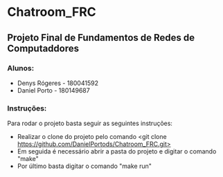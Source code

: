 # Chatroom_FRC

## Projeto Final de Fundamentos de Redes de Computaddores

### Alunos:
- Denys Rógeres - 180041592
- Daniel Porto - 180149687

### Instruções:

Para rodar o projeto basta seguir as seguintes instruções:
- Realizar o clone do projeto pelo comando <git clone https://github.com/DanielPortods/Chatroom_FRC.git>
- Em seguida é necessário abrir a pasta do projeto e digitar o comando "make"
- Por último basta digitar o comando "make run"


